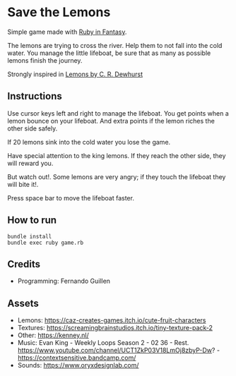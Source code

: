 # Save the Lemons

Simple game made with [Ruby in Fantasy](https://github.com/fguillen/fantasy).

The lemons are trying to cross the river. Help them to not fall into the cold water. You manage the little lifeboat, be sure that as many as possible lemons finish the journey.

Strongly inspired in [Lemons by C. R. Dewhurst](http://bbcmicro.co.uk//jsbeeb/play.php?autoboot&disc=http://bbcmicro.co.uk//gameimg/discs/1825/Disc102-Lemons.ssd&noseek)

## Instructions

Use cursor keys left and right to manage the lifeboat. You get points when a lemon bounce
on your lifeboat. And extra points if the lemon riches the other side safely.

If 20 lemons sink into the cold water you lose the game.

Have special attention to the king lemons. If they reach the other side, they will reward you.

But watch out!. Some lemons are very angry; if they touch the lifeboat they will bite it!.

Press space bar to move the lifeboat faster.

## How to run

    bundle install
    bundle exec ruby game.rb

## Credits

- Programming: Fernando Guillen

## Assets

- Lemons: https://caz-creates-games.itch.io/cute-fruit-characters
- Textures: https://screamingbrainstudios.itch.io/tiny-texture-pack-2
- Other: https://kenney.nl/
- Music: Evan King - Weekly Loops Season 2 - 02 36 - Rest. https://www.youtube.com/channel/UCT1ZkP03V18LmOj8zbyP-Dw? - https://contextsensitive.bandcamp.com/
- Sounds: https://www.oryxdesignlab.com/
